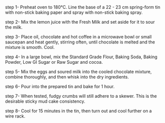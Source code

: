 
step 1- Preheat oven to 180°C. Line the base of a 22 - 23 cm spring-form tin with non-stick baking paper and spray with non-stick baking spray.

step 2- Mix the lemon juice with the Fresh Milk and set aside for it to sour the milk.

step 3- Place oil, chocolate and hot coffee in a microwave bowl or small saucepan and heat gently, stirring often, until chocolate is melted and the mixture is smooth. Cool.

step 4- In a large bowl, mix the Standard Grade Flour, Baking Soda, Baking Powder, Low GI Sugar or Raw Sugar and cocoa.

step 5- Mix the eggs and soured milk into the cooled chocolate mixture, combine thoroughly, and then whisk into the dry ingredients.

step 6- Pour into the prepared tin and bake for 1 hour. 

step 7- When tested, fudgy crumbs will still adhere to a skewer. This is the desirable sticky mud cake consistency. 

step 8- Cool for 15 minutes in the tin, then turn out and cool further on a wire rack.